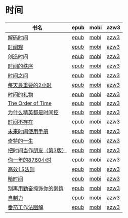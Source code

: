 # 时间

| 书名 | epub | mobi | azw3 |
| --- | --- | --- | --- |
| [解码时间](http://ct.dalanmei.com/f/31084289-571728507-f7e2bf) | [epub](http://ct.dalanmei.com/f/31084289-571728507-f7e2bf) | [mobi](http://ct.dalanmei.com/f/31084289-572088114-97cd7f) | [azw3](http://ct.dalanmei.com/f/31084289-572112786-4edec4) |
| [时间观](http://ct.dalanmei.com/f/31084289-571679837-c9cd5c) | [epub](http://ct.dalanmei.com/f/31084289-571679837-c9cd5c) | [mobi](http://ct.dalanmei.com/f/31084289-572116067-6f6320) | [azw3](http://ct.dalanmei.com/f/31084289-572156228-92157c) |
| [创造时间](http://ct.dalanmei.com/f/31084289-571549489-ea19f4) | [epub](http://ct.dalanmei.com/f/31084289-571549489-ea19f4) | [mobi](http://ct.dalanmei.com/f/31084289-571831711-7dc803) | [azw3](http://ct.dalanmei.com/f/31084289-572200247-7e4af4) |
| [时间的秩序](http://ct.dalanmei.com/f/31084289-571616270-adbcf8) | [epub](http://ct.dalanmei.com/f/31084289-571616270-adbcf8) | [mobi](http://ct.dalanmei.com/f/31084289-571732717-bef73d) | [azw3](http://ct.dalanmei.com/f/31084289-571912598-7273c4) |
| [时间之问](http://ct.dalanmei.com/f/31084289-571599664-2affe2) | [epub](http://ct.dalanmei.com/f/31084289-571599664-2affe2) | [mobi](http://ct.dalanmei.com/f/31084289-571772655-9cbc80) | [azw3](http://ct.dalanmei.com/f/31084289-571917991-806748) |
| [每天最重要的2小时](http://ct.dalanmei.com/f/31084289-571517433-61a470) | [epub](http://ct.dalanmei.com/f/31084289-571517433-61a470) | [mobi](http://ct.dalanmei.com/f/31084289-571778126-c687c7) | [azw3](http://ct.dalanmei.com/f/31084289-571923325-a72754) |
| [时间的礼物](http://ct.dalanmei.com/f/31084289-571596401-997b9c) | [epub](http://ct.dalanmei.com/f/31084289-571596401-997b9c) | [mobi](http://ct.dalanmei.com/f/31084289-572120975-c68ba1) | [azw3](http://ct.dalanmei.com/f/31084289-571977617-4a165f) |
| [The Order of Time](http://ct.dalanmei.com/f/31084289-571548744-407200) | [epub](http://ct.dalanmei.com/f/31084289-571548744-407200) | [mobi](http://ct.dalanmei.com/f/31084289-571820302-af2c5e) | [azw3](http://ct.dalanmei.com/f/31084289-572061626-8e51d4) |
| [为什么精英都是时间控](http://ct.dalanmei.com/f/31084289-571552077-495b8e) | [epub](http://ct.dalanmei.com/f/31084289-571552077-495b8e) | [mobi](http://ct.dalanmei.com/f/31084289-571880268-de900d) | [azw3](http://ct.dalanmei.com/f/31084289-572069245-b336d5) |
| [时间不存在](http://ct.dalanmei.com/f/31084289-571553085-f174f9) | [epub](http://ct.dalanmei.com/f/31084289-571553085-f174f9) | [mobi](http://ct.dalanmei.com/f/31084289-571883679-424f26) | [azw3](http://ct.dalanmei.com/f/31084289-572069607-057c4e) |
| [未来时间使用手册](http://ct.dalanmei.com/f/31084289-571559118-b57123) | [epub](http://ct.dalanmei.com/f/31084289-571559118-b57123) | [mobi](http://ct.dalanmei.com/f/31084289-571920017-9021bf) | [azw3](http://ct.dalanmei.com/f/31084289-572076543-f2c06b) |
| [奇特的一生](http://ct.dalanmei.com/f/31084289-571586954-dd1c27) | [epub](http://ct.dalanmei.com/f/31084289-571586954-dd1c27) | [mobi](http://ct.dalanmei.com/f/31084289-571732336-81fda1) | [azw3](http://ct.dalanmei.com/f/31084289-571843811-aa46cf) |
| [把时间当作朋友（第3版）](http://ct.dalanmei.com/f/31084289-571582816-4ddc45) | [epub](http://ct.dalanmei.com/f/31084289-571582816-4ddc45) | [mobi](http://ct.dalanmei.com/f/31084289-571736334-fe6ec5) | [azw3](http://ct.dalanmei.com/f/31084289-571856440-543636) |
| [你一年的8760小时](http://ct.dalanmei.com/f/31084289-571588694-277e49) | [epub](http://ct.dalanmei.com/f/31084289-571588694-277e49) | [mobi](http://ct.dalanmei.com/f/31084289-571737813-854955) | [azw3](http://ct.dalanmei.com/f/31084289-571867885-825dcd) |
| [高效15法则](http://ct.dalanmei.com/f/31084289-571495927-c71315) | [epub](http://ct.dalanmei.com/f/31084289-571495927-c71315) | [mobi](http://ct.dalanmei.com/f/31084289-571773826-7537a8) | [azw3](http://ct.dalanmei.com/f/31084289-571870733-73cece) |
| [暗时间](http://ct.dalanmei.com/f/31084289-571517480-5701ef) | [epub](http://ct.dalanmei.com/f/31084289-571517480-5701ef) | [mobi](http://ct.dalanmei.com/f/31084289-571778164-5e2d81) | [azw3](http://ct.dalanmei.com/f/31084289-571877061-bcb865) |
| [别再用勤奋掩饰你的懒惰](http://ct.dalanmei.com/f/31084289-571517515-aa4510) | [epub](http://ct.dalanmei.com/f/31084289-571517515-aa4510) | [mobi](http://ct.dalanmei.com/f/31084289-571778190-672138) | [azw3](http://ct.dalanmei.com/f/31084289-571877105-4c37cf) |
| [自制力](http://ct.dalanmei.com/f/31084289-571526397-1e5a16) | [epub](http://ct.dalanmei.com/f/31084289-571526397-1e5a16) | [mobi](http://ct.dalanmei.com/f/31084289-571781209-b08f6c) | [azw3](http://ct.dalanmei.com/f/31084289-571881169-fd74ef) |
| [番茄工作法图解](http://ct.dalanmei.com/f/31084289-571458818-0d3f14) | [epub](http://ct.dalanmei.com/f/31084289-571458818-0d3f14) | [mobi](http://ct.dalanmei.com/f/31084289-571792265-cc9528) | [azw3](http://ct.dalanmei.com/f/31084289-571903495-dca93f) |
